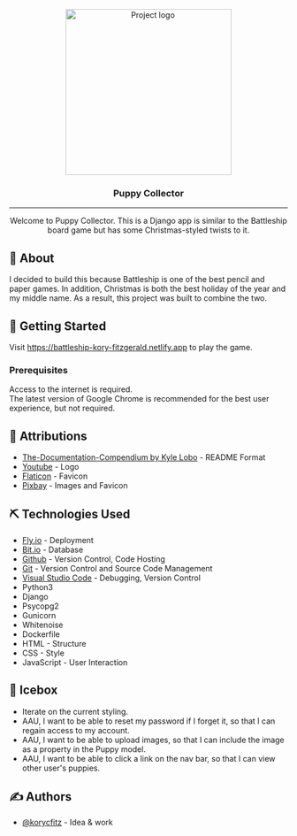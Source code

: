 <div align="center">
 <img height=300px src="./assets/christmas-ship.png" alt="Project logo"></a>
</div>

<h3 align="center">Puppy Collector</h3>

---

<p align="center"> Welcome to Puppy Collector. This is a Django app is similar to the Battleship board game but has some Christmas-styled twists to it.
</p>

## 🧐 About

I decided to build this because Battleship is one of the best pencil and paper games. In addition, Christmas is both the best holiday of the year and my middle name. As a result, this project was built to combine the two.

## 🏁 Getting Started

Visit https://battleship-kory-fitzgerald.netlify.app to play the game.

### Prerequisites

Access to the internet is required.<br>
The latest version of Google Chrome is recommended for the best user experience, but not required.

## 🎈 Attributions

- [The-Documentation-Compendium by Kyle Lobo](https://github.com/kylelobo/The-Documentation-Compendium) - README Format
- [Youtube](https://www.youtube.com/watch?v=prXLbPgnyA0) - Logo
- [Flaticon](https://www.flaticon.com/) - Favicon
- [Pixbay](https://pixabay.com/images/search/puppies/) - Images and Favicon

## ⛏️ Technologies Used

- [Fly.io](https://fly.io/) - Deployment
- [Bit.io](https://bit.io/) - Database
- [Github](https://github.com/) - Version Control, Code Hosting
- [Git](https://git-scm.com/) - Version Control and Source Code Management
- [Visual Studio Code](https://code.visualstudio.com/) - Debugging, Version Control
- Python3
- Django
- Psycopg2
- Gunicorn
- Whitenoise
- Dockerfile
- HTML - Structure
- CSS - Style
- JavaScript - User Interaction

## 🚀 Icebox

- Iterate on the current styling.
- AAU, I want to be able to reset my password if I forget it, so that I can regain access to my account.
- AAU, I want to be able to upload images, so that I can include the image as a property in the Puppy model.
- AAU, I want to be able to click a link on the nav bar, so that I can view other user's puppies.

## ✍️ Authors

- [@korycfitz](https://github.com/korycfitz) - Idea & work
 